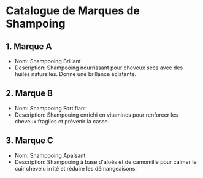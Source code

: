 # Catalogue de Marques de Shampoing

## 1. Marque A

- Nom: Shampooing Brillant
- Description: Shampooing nourrissant pour cheveux secs avec des huiles naturelles. Donne une brillance éclatante.

## 2. Marque B

- Nom: Shampooing Fortifiant
- Description: Shampooing enrichi en vitamines pour renforcer les cheveux fragiles et prévenir la casse.

## 3. Marque C

- Nom: Shampooing Apaisant
- Description: Shampooing à base d'aloès et de camomille pour calmer le cuir chevelu irrité et réduire les démangeaisons.
